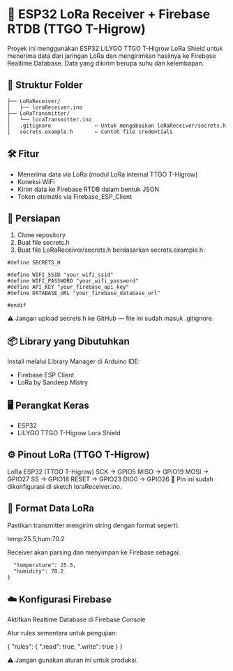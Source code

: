 # 🌱 ESP32 LoRa Receiver + Firebase RTDB (TTGO T-Higrow)
Proyek ini menggunakan ESP32 LILYGO TTGO T-Higrow LoRa Shield untuk menerima data dari jaringan LoRa dan mengirimkan hasilnya ke Firebase Realtime Database. Data yang dikirim berupa suhu dan kelembapan.

## 📂 Struktur Folder
```LoRa/
├── LoRaReceiver/
│   ├── loraReceiver.ino
├── LoRaTransmitter/
│   └── loraTransmitter.ino
│   .gitignore              ← Untuk mengabaikan loRaReceiver/secrets.h
│   secrets.example.h       ← Contoh file credentials
```
## 🛠️ Fitur
- Menerima data via LoRa (modul LoRa internal TTGO T-Higrow)
- Koneksi WiFi
- Kirim data ke Firebase RTDB dalam bentuk JSON
- Token otomatis via Firebase_ESP_Client

## 🔧 Persiapan
1. Clone repository
2. Buat file secrets.h
3. Buat file LoRaReceiver/secrets.h berdasarkan secrets.example.h:

```#ifndef SECRETS_H
#define SECRETS_H

#define WIFI_SSID "your_wifi_ssid"
#define WIFI_PASSWORD "your_wifi_password"
#define API_KEY "your_firebase_api_key"
#define DATABASE_URL "your_firebase_database_url"

#endif
```

⚠️ Jangan upload secrets.h ke GitHub — file ini sudah masuk .gitignore.

## 📦 Library yang Dibutuhkan
Install melalui Library Manager di Arduino IDE:
- Firebase ESP Client
- LoRa by Sandeep Mistry

## 🖥️ Perangkat Keras
- ESP32
- LILYGO TTGO T-Higrow Lora Shield 


## ⚙️ Pinout LoRa (TTGO T-Higrow)
LoRa        ESP32 (TTGO T-Higrow)
SCK   →     GPIO5
MISO  →     GPIO19
MOSI  →     GPIO27
SS    →     GPIO18
RESET →     GPIO23
DIO0  →     GPIO26
📝 Pin ini sudah dikonfigurasi di sketch loraReceiver.ino.

## 📡 Format Data LoRa
Pastikan transmitter mengirim string dengan format seperti:

temp:25.5,hum:70.2

Receiver akan parsing dan menyimpan ke Firebase sebagai:

```{
  "temperature": 25.5,
  "humidity": 70.2
}
```
## ☁️ Konfigurasi Firebase
Aktifkan Realtime Database di Firebase Console

Atur rules sementara untuk pengujian:

{
  "rules": {
    ".read": true,
    ".write": true
  }
}

⚠️ Jangan gunakan aturan ini untuk produksi.
